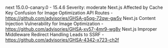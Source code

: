 next 15.0.0-canary.0 - 15.4.6
Severity: moderate
Next.js Affected by Cache Key Confusion for Image Optimization API Routes - https://github.com/advisories/GHSA-g5qg-72qw-gw5v
Next.js Content Injection Vulnerability for Image Optimization - https://github.com/advisories/GHSA-xv57-4mr9-wg8v
Next.js Improper Middleware Redirect Handling Leads to SSRF - https://github.com/advisories/GHSA-4342-x723-ch2f

